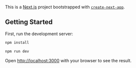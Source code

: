 This is a [Next.js](https://nextjs.org) project bootstrapped with [`create-next-app`](https://nextjs.org/docs/pages/api-reference/create-next-app).

## Getting Started

First, run the development server:

```bash
npm install

npm run dev

```

Open [http://localhost:3000](http://localhost:3000) with your browser to see the result.




